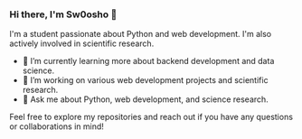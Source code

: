 ### Hi there, I'm Sw0osho 👋

I'm a student passionate about Python and web development. I'm also actively involved in scientific research.

- 🌱 I’m currently learning more about backend development and data science.
- 🔭 I’m working on various web development projects and scientific research.
- 💬 Ask me about Python, web development, and science research.

Feel free to explore my repositories and reach out if you have any questions or collaborations in mind!
